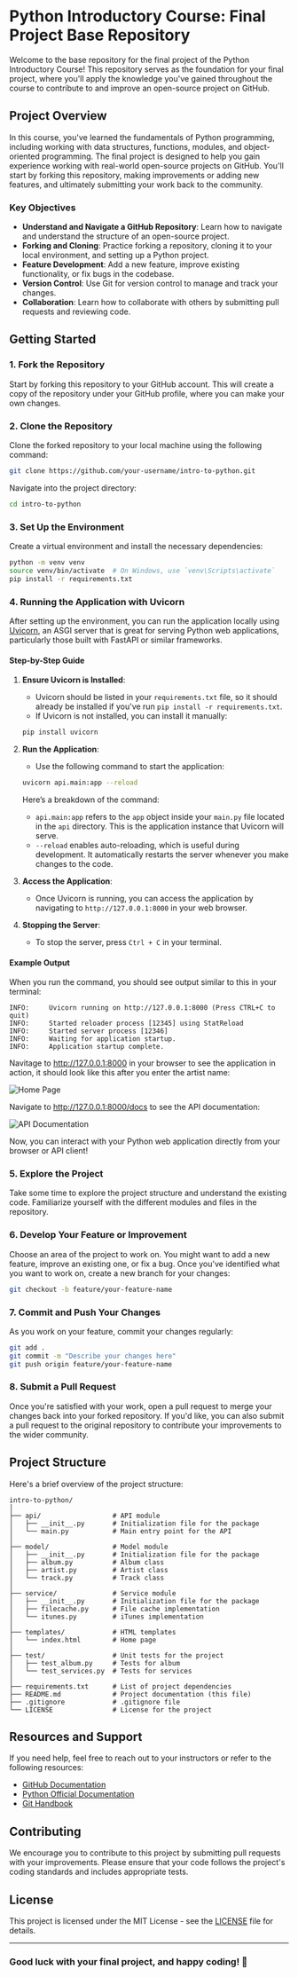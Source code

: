# Python Introductory Course: Final Project Base Repository

Welcome to the base repository for the final project of the Python Introductory Course! This repository serves as the foundation for your final project, where you'll apply the knowledge you've gained throughout the course to contribute to and improve an open-source project on GitHub.

## Project Overview

In this course, you've learned the fundamentals of Python programming, including working with data structures, functions, modules, and object-oriented programming. The final project is designed to help you gain experience working with real-world open-source projects on GitHub. You'll start by forking this repository, making improvements or adding new features, and ultimately submitting your work back to the community.

### Key Objectives

- **Understand and Navigate a GitHub Repository**: Learn how to navigate and understand the structure of an open-source project.
- **Forking and Cloning**: Practice forking a repository, cloning it to your local environment, and setting up a Python project.
- **Feature Development**: Add a new feature, improve existing functionality, or fix bugs in the codebase.
- **Version Control**: Use Git for version control to manage and track your changes.
- **Collaboration**: Learn how to collaborate with others by submitting pull requests and reviewing code.

## Getting Started

### 1. Fork the Repository

Start by forking this repository to your GitHub account. This will create a copy of the repository under your GitHub profile, where you can make your own changes.

### 2. Clone the Repository

Clone the forked repository to your local machine using the following command:

```bash
git clone https://github.com/your-username/intro-to-python.git
```

Navigate into the project directory:

```bash
cd intro-to-python
```

### 3. Set Up the Environment

Create a virtual environment and install the necessary dependencies:

```bash
python -m venv venv
source venv/bin/activate  # On Windows, use `venv\Scripts\activate`
pip install -r requirements.txt
```

### 4. Running the Application with Uvicorn

After setting up the environment, you can run the application locally using [Uvicorn](https://www.uvicorn.org/), an ASGI server that is great for serving Python web applications, particularly those built with FastAPI or similar frameworks.

#### Step-by-Step Guide

1. **Ensure Uvicorn is Installed**:
   - Uvicorn should be listed in your `requirements.txt` file, so it should already be installed if you've run `pip install -r requirements.txt`.
   - If Uvicorn is not installed, you can install it manually:

   ```bash
   pip install uvicorn
   ```

2. **Run the Application**:
   - Use the following command to start the application:

   ```bash
   uvicorn api.main:app --reload
   ```

   Here’s a breakdown of the command:
   - `api.main:app` refers to the `app` object inside your `main.py` file located in the `api` directory. This is the application instance that Uvicorn will serve.
   - `--reload` enables auto-reloading, which is useful during development. It automatically restarts the server whenever you make changes to the code.

3. **Access the Application**:
   - Once Uvicorn is running, you can access the application by navigating to `http://127.0.0.1:8000` in your web browser.

4. **Stopping the Server**:
   - To stop the server, press `Ctrl + C` in your terminal.

#### Example Output

When you run the command, you should see output similar to this in your terminal:

```plaintext
INFO:     Uvicorn running on http://127.0.0.1:8000 (Press CTRL+C to quit)
INFO:     Started reloader process [12345] using StatReload
INFO:     Started server process [12346]
INFO:     Waiting for application startup.
INFO:     Application startup complete.
```

Navitage to <http://127.0.0.1:8000> in your browser to see the application in action, it should look like this after you enter the artist name:

![Home Page](assets/home.png)

Navigate to <http://127.0.0.1:8000/docs> to see the API documentation:

![API Documentation](assets/api.png)

Now, you can interact with your Python web application directly from your browser or API client!

### 5. Explore the Project

Take some time to explore the project structure and understand the existing code. Familiarize yourself with the different modules and files in the repository.

### 6. Develop Your Feature or Improvement

Choose an area of the project to work on. You might want to add a new feature, improve an existing one, or fix a bug. Once you've identified what you want to work on, create a new branch for your changes:

```bash
git checkout -b feature/your-feature-name
```

### 7. Commit and Push Your Changes

As you work on your feature, commit your changes regularly:

```bash
git add .
git commit -m "Describe your changes here"
git push origin feature/your-feature-name
```

### 8. Submit a Pull Request

Once you're satisfied with your work, open a pull request to merge your changes back into your forked repository. If you'd like, you can also submit a pull request to the original repository to contribute your improvements to the wider community.

## Project Structure

Here's a brief overview of the project structure:

```plaintext
intro-to-python/
│
├── api/                  # API module
│   ├── __init__.py       # Initialization file for the package
│   └── main.py           # Main entry point for the API
│
├── model/                # Model module
│   ├── __init__.py       # Initialization file for the package
│   ├── album.py          # Album class
│   ├── artist.py         # Artist class
│   └── track.py          # Track class
│
├── service/              # Service module
│   ├── __init__.py       # Initialization file for the package
│   ├── filecache.py      # File cache implementation
│   └── itunes.py         # iTunes implementation
│
├── templates/            # HTML templates
│   └── index.html        # Home page
│
├── test/                 # Unit tests for the project
│   ├── test_album.py     # Tests for album
│   └── test_services.py  # Tests for services
│
├── requirements.txt      # List of project dependencies
├── README.md             # Project documentation (this file)
├── .gitignore            # .gitignore file
└── LICENSE               # License for the project
```

## Resources and Support

If you need help, feel free to reach out to your instructors or refer to the following resources:

- [GitHub Documentation](https://docs.github.com/)
- [Python Official Documentation](https://docs.python.org/3/)
- [Git Handbook](https://guides.github.com/introduction/git-handbook/)

## Contributing

We encourage you to contribute to this project by submitting pull requests with your improvements. Please ensure that your code follows the project's coding standards and includes appropriate tests.

## License

This project is licensed under the MIT License - see the [LICENSE](LICENSE) file for details.

---

### Good luck with your final project, and happy coding! 🎉
